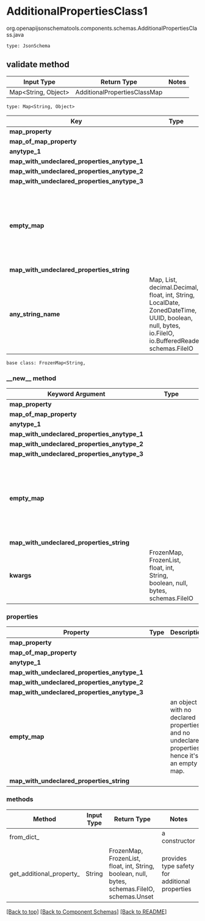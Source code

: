 # AdditionalPropertiesClass1
org.openapijsonschematools.components.schemas.AdditionalPropertiesClass.java
```
type: JsonSchema
```

## validate method
| Input Type | Return Type | Notes |
| ---------- | ----------- | ----- |
| Map<String, Object> | AdditionalPropertiesClassMap | |

```
type: Map<String, Object>
```
Key | Type |  Description | Notes
------------ | ------------- | ------------- | -------------
**map_property** |  |  | [optional]
**map_of_map_property** |  |  | [optional]
**anytype_1** |  |  | [optional]
**map_with_undeclared_properties_anytype_1** |  |  | [optional]
**map_with_undeclared_properties_anytype_2** |  |  | [optional]
**map_with_undeclared_properties_anytype_3** |  |  | [optional]
**empty_map** |  | an object with no declared properties and no undeclared properties, hence it&#x27;s an empty map. | [optional]
**map_with_undeclared_properties_string** |  |  | [optional]
**any_string_name** | Map, List, decimal.Decimal, float, int, String, LocalDate, ZonedDateTime, UUID, boolean, null, bytes, io.FileIO, io.BufferedReader, schemas.FileIO | any string name can be used but the value must be the correct type | [optional]

```
base class: FrozenMap<String, 
```
### &lowbar;&lowbar;new&lowbar;&lowbar; method
Keyword Argument | Type | Description | Notes
---------------- | ---- | ----------- | -----
**map_property** |  |  | [optional]
**map_of_map_property** |  |  | [optional]
**anytype_1** |  |  | [optional]
**map_with_undeclared_properties_anytype_1** |  |  | [optional]
**map_with_undeclared_properties_anytype_2** |  |  | [optional]
**map_with_undeclared_properties_anytype_3** |  |  | [optional]
**empty_map** |  | an object with no declared properties and no undeclared properties, hence it&#x27;s an empty map. | [optional]
**map_with_undeclared_properties_string** |  |  | [optional]
**kwargs** | FrozenMap, FrozenList, float, int, String, boolean, null, bytes, schemas.FileIO | any string name can be used but the value must be the correct type | [optional] typed value is accessed with the get_additional_property_ method

### properties
Property | Type | Description | Notes
-------- | ---- | ----------- | -----
**map_property** |  |  | [optional]
**map_of_map_property** |  |  | [optional]
**anytype_1** |  |  | [optional]
**map_with_undeclared_properties_anytype_1** |  |  | [optional]
**map_with_undeclared_properties_anytype_2** |  |  | [optional]
**map_with_undeclared_properties_anytype_3** |  |  | [optional]
**empty_map** |  | an object with no declared properties and no undeclared properties, hence it&#x27;s an empty map. | [optional]
**map_with_undeclared_properties_string** |  |  | [optional]

### methods
Method | Input Type | Return Type | Notes
------ | ---------- | ----------- | ------
from_dict_ |  |  | a constructor
get_additional_property_ | String | FrozenMap, FrozenList, float, int, String, boolean, null, bytes, schemas.FileIO, schemas.Unset | provides type safety for additional properties








[[Back to top]](#top) [[Back to Component Schemas]](../../../README.md#Component-Schemas) [[Back to README]](../../../README.md)
